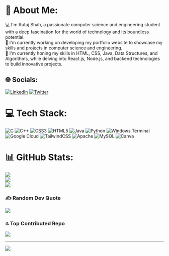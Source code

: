 # 💫 About Me:
💻 I'm Rutuj Shah, a passionate computer science and engineering student with a deep fascination for the world of technology and its boundless potential.<br>🔭 I'm currently working on developing my portfolio website to showcase my skills and projects in computer science and engineering.<br>🌱 I'm currently honing my skills in HTML, CSS, Java, Data Structures, and Algorithms, while delving into React.js, Node.js, and backend technologies to build innovative projects.<br>


## 🌐 Socials:
[![LinkedIn](https://img.shields.io/badge/LinkedIn-%230077B5.svg?logo=linkedin&logoColor=white)](https://linkedin.com/in/rutuj-shah-b181a7203) [![Twitter](https://img.shields.io/badge/Twitter-%231DA1F2.svg?logo=Twitter&logoColor=white)](https://twitter.com/rutuj_s?s=08) 

# 💻 Tech Stack:
![C](https://img.shields.io/badge/c-%2300599C.svg?style=for-the-badge&logo=c&logoColor=white) ![C++](https://img.shields.io/badge/c++-%2300599C.svg?style=for-the-badge&logo=c%2B%2B&logoColor=white) ![CSS3](https://img.shields.io/badge/css3-%231572B6.svg?style=for-the-badge&logo=css3&logoColor=white) ![HTML5](https://img.shields.io/badge/html5-%23E34F26.svg?style=for-the-badge&logo=html5&logoColor=white) ![Java](https://img.shields.io/badge/java-%23ED8B00.svg?style=for-the-badge&logo=openjdk&logoColor=white) ![Python](https://img.shields.io/badge/python-3670A0?style=for-the-badge&logo=python&logoColor=ffdd54) ![Windows Terminal](https://img.shields.io/badge/Windows%20Terminal-%234D4D4D.svg?style=for-the-badge&logo=windows-terminal&logoColor=white) ![Google Cloud](https://img.shields.io/badge/GoogleCloud-%234285F4.svg?style=for-the-badge&logo=google-cloud&logoColor=white) ![TailwindCSS](https://img.shields.io/badge/tailwindcss-%2338B2AC.svg?style=for-the-badge&logo=tailwind-css&logoColor=white) ![Apache](https://img.shields.io/badge/apache-%23D42029.svg?style=for-the-badge&logo=apache&logoColor=white) ![MySQL](https://img.shields.io/badge/mysql-%2300000f.svg?style=for-the-badge&logo=mysql&logoColor=white) ![Canva](https://img.shields.io/badge/Canva-%2300C4CC.svg?style=for-the-badge&logo=Canva&logoColor=white)
# 📊 GitHub Stats:
![](https://github-readme-stats.vercel.app/api?username=rutuj4&theme=radical&hide_border=true&include_all_commits=true&count_private=true)<br/>
![](https://github-readme-streak-stats.herokuapp.com/?user=rutuj4&theme=radical&hide_border=true)<br/>
![](https://github-readme-stats.vercel.app/api/top-langs/?username=rutuj4&theme=radical&hide_border=true&include_all_commits=true&count_private=true&layout=compact)

### ✍️ Random Dev Quote
![](https://quotes-github-readme.vercel.app/api?type=horizontal&theme=radical)

### 🔝 Top Contributed Repo
![](https://github-contributor-stats.vercel.app/api?username=rutuj4&limit=5&theme=dark&combine_all_yearly_contributions=true)

---
[![](https://visitcount.itsvg.in/api?id=rutuj4&icon=2&color=0)](https://visitcount.itsvg.in)

<!-- Proudly created with GPRM ( https://gprm.itsvg.in ) -->

